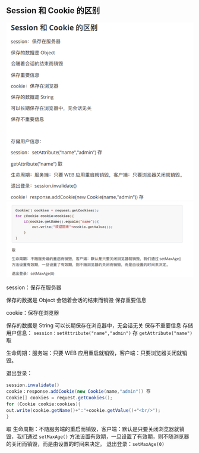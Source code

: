 ## Session 和 Cookie 的区别

![](2023-04-15-22-27-00.png)
![](2023-04-15-22-28-06.png)

session：保存在服务器

保存的数据是 Object
会随着会话的结束⽽销毁
保存重要信息

cookie：保存在浏览器

保存的数据是 String
可以⻓期保存在浏览器中，⽆会话⽆关
保存不重要信息
存储⽤户信息：
```session：setAttribute("name","admin")``` 存
``getAttribute("name")`` 取

⽣命周期：服务端：只要 WEB 应⽤重启就销毁，客户端：只要浏览器关闭就销毁。

退出登录：

```java
session.invalidate()
cookie：response.addCookie(new Cookie(name,"admin")) 存
Cookie[] cookies = request.getCookies();
for (Cookie cookie:cookies){
out.write(cookie.getName()+":"+cookie.getValue()+"<br/>");
}
```

取
⽣命周期：不随服务端的重启⽽销毁，客户端：默认是只要关闭浏览器就销毁，我们通过 `setMaxAge()`
⽅法设置有效期，⼀旦设置了有效期，则不随浏览器的关闭⽽销毁，⽽是由设置的时间来决定。
退出登录：`setMaxAge(0)`
